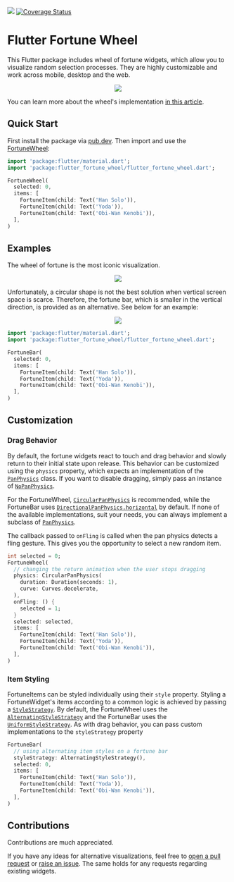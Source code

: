 [![](https://img.shields.io/pub/v/flutter_fortune_wheel)](https://pub.dev/packages/flutter_fortune_wheel)
[![Coverage Status](https://coveralls.io/repos/github/kevlatus/flutter_fortune_wheel/badge.svg?branch=main)](https://coveralls.io/github/kevlatus/flutter_fortune_wheel?branch=main)

# Flutter Fortune Wheel

This Flutter package includes wheel of fortune widgets, which allow you to visualize random selection processes.
They are highly customizable and work across mobile, desktop and the web.

<p align="center">
  <img src="https://raw.githubusercontent.com/kevlatus/flutter_fortune_wheel/main/images/img-wheel-256.png">
</p>

You can learn more about the wheel's implementation [in this article](https://www.kevlatus.de/blog/making-of-flutter-fortune-wheel).

## Quick Start

First install the package via [pub.dev](https://pub.dev/packages/flutter_fortune_wheel/install).
Then import and use the [FortuneWheel](https://pub.dev/documentation/flutter_fortune_wheel/latest/flutter_fortune_wheel/FortuneWheel-class.html):

```dart
import 'package:flutter/material.dart';
import 'package:flutter_fortune_wheel/flutter_fortune_wheel.dart';

FortuneWheel(
  selected: 0,
  items: [
    FortuneItem(child: Text('Han Solo')),
    FortuneItem(child: Text('Yoda')),
    FortuneItem(child: Text('Obi-Wan Kenobi')),
  ],
)
```

## Examples

The wheel of fortune is the most iconic visualization.

<p align="center">
  <img src="https://raw.githubusercontent.com/kevlatus/flutter_fortune_wheel/main/images/wheel-spin.gif">
</p>

Unfortunately, a circular shape is not the best solution when vertical screen space is scarce. Therefore,
the fortune bar, which is smaller in the vertical direction, is provided as an alternative. See below for an example:

<p align="center">
  <img src="https://raw.githubusercontent.com/kevlatus/flutter_fortune_wheel/main/images/img-bar-anim.gif">
</p>

```dart
import 'package:flutter/material.dart';
import 'package:flutter_fortune_wheel/flutter_fortune_wheel.dart';

FortuneBar(
  selected: 0,
  items: [
    FortuneItem(child: Text('Han Solo')),
    FortuneItem(child: Text('Yoda')),
    FortuneItem(child: Text('Obi-Wan Kenobi')),
  ],
)
```

## Customization

### Drag Behavior

By default, the fortune widgets react to touch and drag behavior and slowly return to their initial state
upon release. This behavior can be customized using the `physics` property, which expects an implementation
of the [`PanPhysics`](https://pub.dev/documentation/flutter_fortune_wheel/latest/flutter_fortune_wheel/PanPhysics-class.html) class.
If you want to disable dragging, simply pass an instance of [`NoPanPhysics`](https://pub.dev/documentation/flutter_fortune_wheel/latest/flutter_fortune_wheel/NoPanPhysics-class.html).

For the FortuneWheel, [`CircularPanPhysics`](https://pub.dev/documentation/flutter_fortune_wheel/latest/flutter_fortune_wheel/CircularPanPhysics-class.html)
is recommended, while the FortuneBar uses [`DirectionalPanPhysics.horizontal`](https://pub.dev/documentation/flutter_fortune_wheel/latest/flutter_fortune_wheel/DirectionalPanPhysics/DirectionalPanPhysics.horizontal.html)
by default. If none of the available implementations, suit your needs, you can always implement a subclass of [`PanPhysics`](https://pub.dev/documentation/flutter_fortune_wheel/latest/flutter_fortune_wheel/PanPhysics-class.html).

The callback passed to `onFling` is called when the pan physics detects a fling gesture. This gives
you the opportunity to select a new random item.

```dart
int selected = 0;
FortuneWheel(
  // changing the return animation when the user stops dragging
  physics: CircularPanPhysics(
    duration: Duration(seconds: 1),
    curve: Curves.decelerate,
  ),
  onFling: () {
    selected = 1;
  }
  selected: selected,
  items: [
    FortuneItem(child: Text('Han Solo')),
    FortuneItem(child: Text('Yoda')),
    FortuneItem(child: Text('Obi-Wan Kenobi')),
  ],
)
```

### Item Styling

FortuneItems can be styled individually using their `style` property. Styling a FortuneWidget's
items according to a common logic is achieved by passing a [`StyleStrategy`](https://pub.dev/documentation/flutter_fortune_wheel/latest/flutter_fortune_wheel/StyleStrategy-class.html).
By default, the FortuneWheel uses the [`AlternatingStyleStrategy`](https://pub.dev/documentation/flutter_fortune_wheel/latest/flutter_fortune_wheel/AlternatingStyleStrategy-class.html)
and the FortuneBar uses the [`UniformStyleStrategy`](https://pub.dev/documentation/flutter_fortune_wheel/latest/flutter_fortune_wheel/UniformStyleStrategy-class.html).
As with drag behavior, you can pass custom implementations to the `styleStrategy` property

```dart
FortuneBar(
  // using alternating item styles on a fortune bar
  styleStrategy: AlternatingStyleStrategy(),
  selected: 0,
  items: [
    FortuneItem(child: Text('Han Solo')),
    FortuneItem(child: Text('Yoda')),
    FortuneItem(child: Text('Obi-Wan Kenobi')),
  ],
)
```

## Contributions

Contributions are much appreciated.

If you have any ideas for alternative visualizations, feel free to 
[open a pull request](https://github.com/kevlatus/flutter_fortune_wheel/pulls) or
[raise an issue](https://github.com/kevlatus/flutter_fortune_wheel/issues).
The same holds for any requests regarding existing widgets.
